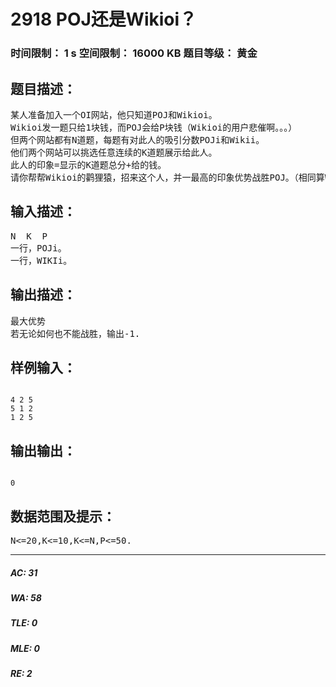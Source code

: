 # 2918 POJ还是Wikioi？   
### 时间限制： 1 s     空间限制： 16000 KB     题目等级： 黄金  
## 题目描述：  

<pre>
某人准备加入一个OI网站，他只知道POJ和Wikioi。
Wikioi发一题只给1块钱，而POJ会给P块钱（Wikioi的用户悲催啊。。。）
但两个网站都有N道题，每题有对此人的吸引分数POJi和Wikii。
他们两个网站可以挑选任意连续的K道题展示给此人。
此人的印象=显示的K道题总分+给的钱。
请你帮帮Wikioi的鹳狸猿，招来这个人，并一最高的印象优势战胜POJ。（相同算Wikioi胜）
</pre>
  
  
## 输入描述：  

<pre>
N  K  P
一行，POJi。
一行，WIKIi。
</pre>
  
  
## 输出描述：  

<pre>
最大优势
若无论如何也不能战胜，输出-1.
</pre>
  
  
## 样例输入：  

<pre><code>
4 2 5
5 1 2
1 2 5
</code></pre>
  
  
## 输出输出：  

<pre><code>
0
</code></pre>
  
  
## 数据范围及提示：  

<pre>
N<=20,K<=10,K<=N,P<=50.
</pre>
  
  
***  

##### AC: 31  
##### WA: 58  
##### TLE: 0  
##### MLE: 0  
##### RE: 2  
